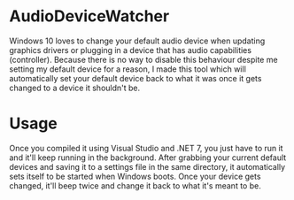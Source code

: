 # AudioDeviceWatcher
Windows 10 loves to change your default audio device when updating graphics drivers or plugging in a device that has audio capabilities (controller). Because there is no way to disable this behaviour despite me setting my default device for a reason, I made this tool which will automatically set your default device back to what it was once it gets changed to a device it shouldn't be.

# Usage
Once you compiled it using Visual Studio and .NET 7, you just have to run it and it'll keep running in the background.
After grabbing your current default devices and saving it to a settings file in the same directory, it automatically sets itself to be started when Windows boots.
Once your device gets changed, it'll beep twice and change it back to what it's meant to be.
